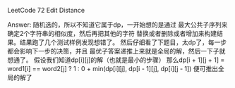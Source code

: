 LeetCode 72 Edit Distance

Answer:
    随机选的，所以不知道它属于dp，一开始想的是通过
    最大公共子序列来确定2个字符串的相似度，然后再把其他的字符
    替换或者删除或者增加来构建结果。结果跑了几个测试样例发现想错了。
    然后仔细看了下题目，太dp了，每一步都会影响下一步的决策，并且
    最优子答案递推上来就是全局的解，然后一下子就想通了。
    假设我们知道dp[i][j]的解（也就是最小的步骤）
    那么dp[i + 1][j + 1] = word1[i] == word2[j] ? 1 : 0 + min(dp[i][j], dp[i - 1][j], dp[i][j - 1])
    便可推出全局的解了

